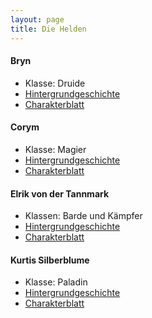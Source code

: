 ```yaml
---
layout: page
title: Die Helden
---
```

#### Bryn
- Klasse: Druide
- [Hintergrundgeschichte](bryn-corym)
- [Charakterblatt](https://ddb.ac/characters/5183330/B9A6Gw)

#### Corym
- Klasse: Magier
- [Hintergrundgeschichte](bryn-corym)
- [Charakterblatt](https://ddb.ac/characters/5012932/75hKNz)

#### Elrik von der Tannmark
- Klassen: Barde und Kämpfer
- [Hintergrundgeschichte](elrik)
- [Charakterblatt](https://ddb.ac/characters/5287714/SG1Gfl)

#### Kurtis Silberblume
- Klasse: Paladin
- [Hintergrundgeschichte](kurtis)
- [Charakterblatt](https://ddb.ac/characters/4970247/50qJrD)
